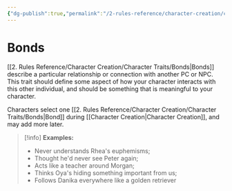 ```yaml
---
{"dg-publish":true,"permalink":"/2-rules-reference/character-creation/character-traits/bonds/","noteIcon":""}
---
```


# Bonds

[[2. Rules Reference/Character Creation/Character Traits/Bonds\|Bonds]] describe a particular relationship or connection with another PC or NPC. This trait should define some aspect of how your character interacts with this other individual, and should be something that is meaningful to your character. 

Characters select one [[2. Rules Reference/Character Creation/Character Traits/Bonds\|Bond]] during [[Character Creation\|Character Creation]], and may add more later.

>[!info]
>**Examples:** 
>
>- Never understands Rhea's euphemisms; 
>- Thought he'd never see Peter again; 
>- Acts like a teacher around Morgan; 
>- Thinks Oya's hiding something important from us; 
>- Follows Danika everywhere like a golden retriever   

